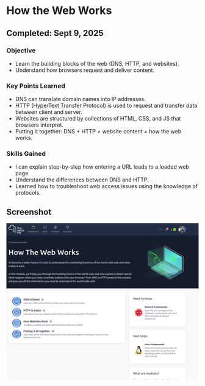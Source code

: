 # How the Web Works

## Completed: Sept 9, 2025

### Objective
- Learn the building blocks of the web (DNS, HTTP, and websites).
- Understand how browsers request and deliver content.

### Key Points Learned
- DNS can translate domain names into IP addresses.
- HTTP (HyperText Transfer Protocol) is used to request and transfer data between client and server.
- Websites are structured by collections of HTML, CSS, and JS that browsers interpret.
- Putting it together: DNS + HTTP + website content = how the web works.

### Skills Gained 
- I can explain step-by-step how entering a URL leads to a loaded web page.
- Understand the differences between DNS and HTTP.
- Learned how to troubleshoot web access issues using the knowledge of protocols.

## Screenshot

![How The Web Works](Screenshot/How_The_Web_Works.png)
